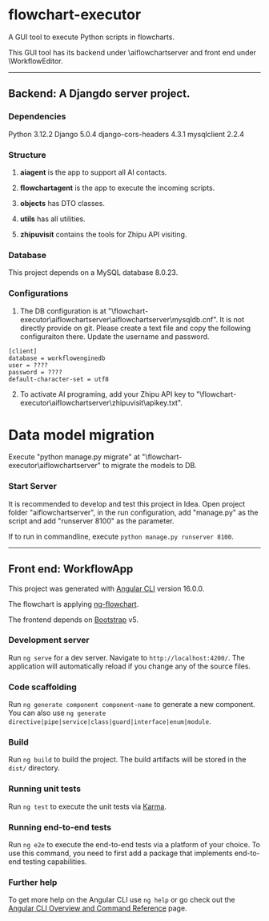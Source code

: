 # flowchart-executor

A GUI tool to execute Python scripts in flowcharts.

This GUI tool has its backend under \aiflowchartserver and front end under \WorkflowEditor.

---

## Backend: A Djangdo server project.

### Dependencies

Python 3.12.2
Django 5.0.4
django-cors-headers 4.3.1
mysqlclient 2.2.4



### Structure

1. **aiagent** is the app to support all AI contacts.

2. **flowchartagent** is the app to execute the incoming scripts.

3. **objects** has DTO classes.

4. **utils** has all utilities.

5. **zhipuvisit** contains the tools for Zhipu API visiting.

### Database

This project depends on a MySQL database 8.0.23. 


### Configurations

1. The DB configuration is at "\flowchart-executor\aiflowchartserver\aiflowchartserver\mysqldb.cnf". It is not directly provide on git. Please create a text file and copy the following configuraiton there. Update the username and password.

```
[client]
database = workflowenginedb
user = ????
password = ????
default-character-set = utf8
```

2. To activate AI programing, add your Zhipu API key to "\flowchart-executor\aiflowchartserver\zhipuvisit\apikey.txt".

# Data model migration

Execute "python manage.py migrate" at "\flowchart-executor\aiflowchartserver" to migrate the models to DB. 


### Start Server

It is recommended to develop and test this project in Idea. Open project folder "aiflowchartserver", in the run configuration, add "manage.py" as the script and add "runserver 8100" as the parameter. 

If to run in commandline, execute `python manage.py runserver 8100`.

---

## Front end: WorkflowApp

This project was generated with [Angular CLI](https://github.com/angular/angular-cli) version 16.0.0.

The flowchart is applying [ng-flowchart](https://github.com/joel-wenzel/ng-flowchart). 

The frontend depends on [Bootstrap](https://v5.bootcss.com/docs/getting-started/introduction/) v5.

### Development server

Run `ng serve` for a dev server. Navigate to `http://localhost:4200/`. The application will automatically reload if you change any of the source files.

### Code scaffolding

Run `ng generate component component-name` to generate a new component. You can also use `ng generate directive|pipe|service|class|guard|interface|enum|module`.

### Build

Run `ng build` to build the project. The build artifacts will be stored in the `dist/` directory.

### Running unit tests

Run `ng test` to execute the unit tests via [Karma](https://karma-runner.github.io).

### Running end-to-end tests

Run `ng e2e` to execute the end-to-end tests via a platform of your choice. To use this command, you need to first add a package that implements end-to-end testing capabilities.

### Further help

To get more help on the Angular CLI use `ng help` or go check out the [Angular CLI Overview and Command Reference](https://angular.io/cli) page.

